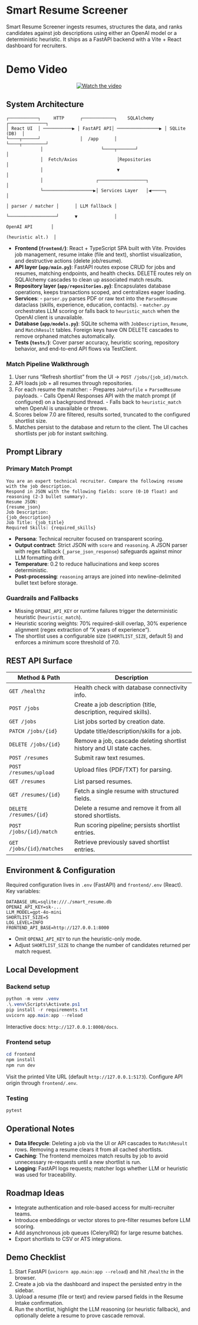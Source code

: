 # Smart Resume Screener

Smart Resume Screener ingests resumes, structures the data, and ranks candidates against job descriptions using either an OpenAI model or a deterministic heuristic. It ships as a FastAPI backend with a Vite + React dashboard for recruiters.

# Demo Video

<p align="center">
  <a href="https://youtu.be/DbvOis2-RuA" target="_blank">
    <img src="https://youtu.be/DbvOis2-RuA" alt="Watch the video" />
  </a>
</p>

## System Architecture

```
┌───────────┐     HTTP      ┌────────────┐    SQLAlchemy     ┌──────────────┐
│ React UI  │ ───────────▶ │ FastAPI API│ ────────────────▶ │ SQLite (DB)  │
└────┬──────┘               │  /app      │                   └────┬─────────┘
             │                      └────┬───────┘                        │
             │  Fetch/Axios               │Repositories                    │
             │                            ▼                                │
             │                    ┌──────────────────┐                     │
             └───────────────────▶│ Services Layer   │◀─────┐              │
                                                                              │ parser / matcher │      │ LLM fallback │
                                                                              └──────────────────┘      ▼              │
                                                                                                                                                      OpenAI API       │
                                                                                                                                                 (heuristic alt.)  │
```

- **Frontend (`frontend/`)**: React + TypeScript SPA built with Vite. Provides job management, resume intake (file and text), shortlist visualization, and destructive actions (delete job/resume).
- **API layer (`app/main.py`)**: FastAPI routes expose CRUD for jobs and resumes, matching endpoints, and health checks. DELETE routes rely on SQLAlchemy cascades to clean up associated match results.
- **Repository layer (`app/repositories.py`)**: Encapsulates database operations, keeps transactions scoped, and centralizes eager loading.
- **Services**:
      - `parser.py` parses PDF or raw text into the `ParsedResume` dataclass (skills, experience, education, contacts).
      - `matcher.py` orchestrates LLM scoring or falls back to `heuristic_match` when the OpenAI client is unavailable.
- **Database (`app/models.py`)**: SQLite schema with `JobDescription`, `Resume`, and `MatchResult` tables. Foreign keys have ON DELETE cascades to remove orphaned matches automatically.
- **Tests (`tests/`)**: Cover parser accuracy, heuristic scoring, repository behavior, and end-to-end API flows via TestClient.

### Match Pipeline Walkthrough

1. User runs “Refresh shortlist” from the UI → `POST /jobs/{job_id}/match`.
2. API loads job + all resumes through repositories.
3. For each resume the matcher:
       - Prepares `JobProfile` + `ParsedResume` payloads.
       - Calls OpenAI Responses API with the match prompt (if configured) on a background thread.
       - Falls back to `heuristic_match` when OpenAI is unavailable or throws.
4. Scores below 7.0 are filtered, results sorted, truncated to the configured shortlist size.
5. Matches persist to the database and return to the client. The UI caches shortlists per job for instant switching.

## Prompt Library

### Primary Match Prompt

```
You are an expert technical recruiter. Compare the following resume with the job description.
Respond in JSON with the following fields: score (0-10 float) and reasoning (2-3 bullet summary).
Resume JSON:
{resume_json}
Job Description:
{job_description}
Job Title: {job_title}
Required Skills: {required_skills}
```

- **Persona**: Technical recruiter focused on transparent scoring.
- **Output contract**: Strict JSON with `score` and `reasoning`. A JSON parser with regex fallback (`_parse_json_response`) safeguards against minor LLM formatting drift.
- **Temperature**: 0.2 to reduce hallucinations and keep scores deterministic.
- **Post-processing**: `reasoning` arrays are joined into newline-delimited bullet text before storage.

### Guardrails and Fallbacks

- Missing `OPENAI_API_KEY` or runtime failures trigger the deterministic heuristic (`heuristic_match`).
- Heuristic scoring weights: 70% required-skill overlap, 30% experience alignment (regex extraction of “X years of experience”).
- The shortlist uses a configurable size (`SHORTLIST_SIZE`, default 5) and enforces a minimum score threshold of 7.0.

## REST API Surface

| Method & Path             | Description                                                                 |
|---------------------------|-----------------------------------------------------------------------------|
| `GET /healthz`            | Health check with database connectivity info.                               |
| `POST /jobs`              | Create a job description (title, description, required skills).             |
| `GET /jobs`               | List jobs sorted by creation date.                                          |
| `PATCH /jobs/{id}`        | Update title/description/skills for a job.                                   |
| `DELETE /jobs/{id}`       | Remove a job, cascade deleting shortlist history and UI state caches.       |
| `POST /resumes`           | Submit raw text resumes.                                                     |
| `POST /resumes/upload`    | Upload files (PDF/TXT) for parsing.                                          |
| `GET /resumes`            | List parsed resumes.                                                         |
| `GET /resumes/{id}`       | Fetch a single resume with structured fields.                               |
| `DELETE /resumes/{id}`    | Delete a resume and remove it from all stored shortlists.                    |
| `POST /jobs/{id}/match`   | Run scoring pipeline; persists shortlist entries.                            |
| `GET /jobs/{id}/matches`  | Retrieve previously saved shortlist entries.                                 |

## Environment & Configuration

Required configuration lives in `.env` (FastAPI) and `frontend/.env` (React). Key variables:

```
DATABASE_URL=sqlite:///./smart_resume.db
OPENAI_API_KEY=sk-...
LLM_MODEL=gpt-4o-mini
SHORTLIST_SIZE=5
LOG_LEVEL=INFO
FRONTEND_API_BASE=http://127.0.0.1:8000
```

- Omit `OPENAI_API_KEY` to run the heuristic-only mode.
- Adjust `SHORTLIST_SIZE` to change the number of candidates returned per match request.

## Local Development

### Backend setup

```powershell
python -m venv .venv
.\.venv\Scripts\Activate.ps1
pip install -r requirements.txt
uvicorn app.main:app --reload
```

Interactive docs: `http://127.0.0.1:8000/docs`.

### Frontend setup

```powershell
cd frontend
npm install
npm run dev
```

Visit the printed Vite URL (default `http://127.0.0.1:5173`). Configure API origin through `frontend/.env`.

### Testing

```powershell
pytest
```

## Operational Notes

- **Data lifecycle**: Deleting a job via the UI or API cascades to `MatchResult` rows. Removing a resume clears it from all cached shortlists.
- **Caching**: The frontend memoizes match results by job to avoid unnecessary re-requests until a new shortlist is run.
- **Logging**: FastAPI logs requests; matcher logs whether LLM or heuristic was used for traceability.

## Roadmap Ideas

- Integrate authentication and role-based access for multi-recruiter teams.
- Introduce embeddings or vector stores to pre-filter resumes before LLM scoring.
- Add asynchronous job queues (Celery/RQ) for large resume batches.
- Export shortlists to CSV or ATS integrations.

## Demo Checklist

1. Start FastAPI (`uvicorn app.main:app --reload`) and hit `/healthz` in the browser.
2. Create a job via the dashboard and inspect the persisted entry in the sidebar.
3. Upload a resume (file or text) and review parsed fields in the Resume Intake confirmation.
4. Run the shortlist, highlight the LLM reasoning (or heuristic fallback), and optionally delete a resume to prove cascade removal.

